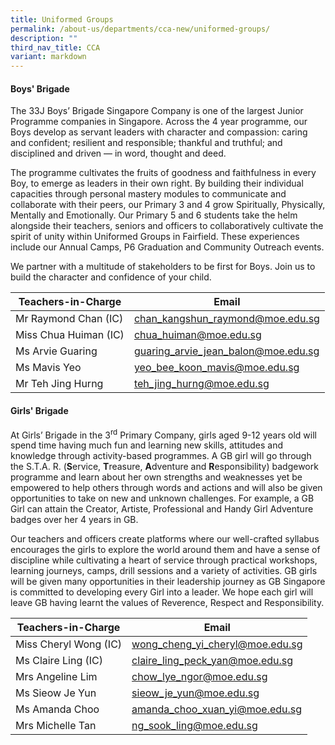```yaml
---
title: Uniformed Groups
permalink: /about-us/departments/cca-new/uniformed-groups/
description: ""
third_nav_title: CCA
variant: markdown
---
```

<h4><strong>Boys' Brigade</strong></h4>
The 33J Boys’ Brigade Singapore Company is one of the largest Junior Programme companies in Singapore. Across the 4 year programme, our Boys develop as servant leaders with character and compassion: caring and confident; resilient and responsible; thankful and truthful; and disciplined and driven — in word, thought and deed.

The programme cultivates the fruits of goodness and faithfulness in every Boy, to emerge as leaders in their own right. By building their individual capacities through personal mastery modules to communicate and collaborate with their peers, our Primary 3 and 4 grow Spiritually, Physically, Mentally and Emotionally. Our Primary 5 and 6 students take the helm alongside their teachers, seniors and officers to collaboratively cultivate the spirit of unity within Uniformed Groups in Fairfield. These experiences include our Annual Camps, P6 Graduation and Community Outreach events.

We partner with a multitude of stakeholders to be first for Boys. Join us to build the character and confidence of your child.



| Teachers-in-Charge | Email |
| -------- | -------- |
| Mr Raymond Chan (IC)     | <a href="mailto:chan_kangshun_raymond@moe.edu.sg" target="">chan_kangshun_raymond@moe.edu.sg</a>     |
| Miss Chua Huiman (IC)     | <a href="mailto:chua_huiman@moe.edu.sg" target="">chua_huiman@moe.edu.sg</a>     |
| Ms Arvie Guaring     | <a href="mailto:guaring_arvie_jean_balon@moe.edu.sg" target="">guaring_arvie_jean_balon@moe.edu.sg</a>     |
| Ms Mavis Yeo     | <a href="mailto:yeo_bee_koon_mavis@moe.edu.sg" target="">yeo_bee_koon_mavis@moe.edu.sg</a>    |
| Mr Teh Jing Hurng     | <a href="mailto:teh_jing_hurng@moe.edu.sg" target="">teh_jing_hurng@moe.edu.sg</a>     |



<p></p><section id="girls-brigade"><p></p>
<h4><strong>Girls' Brigade</strong></h4>
<p>At Girls’ Brigade in the 3<sup>rd</sup>&nbsp;Primary Company, girls aged 9-12 years old will spend time having much fun and learning new skills, attitudes and knowledge through activity-based programmes. A GB girl will go through the S.T.A. R. (<strong>S</strong>ervice,&nbsp;<strong>T</strong>reasure,&nbsp;<strong>A</strong>dventure and&nbsp;<strong>R</strong>esponsibility) badgework programme and learn about her own strengths and weaknesses yet be empowered to help others through words and actions and will also be given opportunities to take on new and unknown challenges. For example, a GB Girl can attain the Creator, Artiste, Professional and Handy Girl Adventure badges over her 4 years in GB.</p></section>
<p>Our teachers and officers create platforms where our well-crafted syllabus encourages the girls to explore the world around them and have a sense of discipline while cultivating a heart of service through practical workshops, learning journeys, camps, drill sessions and a variety of activities. GB girls will be given many opportunities in their leadership journey as GB Singapore is committed to developing every Girl into a leader. We hope each girl will leave GB having learnt the values of Reverence, Respect and Responsibility.</p>

| Teachers-in-Charge | Email |
| -------- | -------- |
| Miss Cheryl Wong (IC)     | <a href="mailto:wong_cheng_yi_cheryl@moe.edu.sg" target="">wong_cheng_yi_cheryl@moe.edu.sg</a>     |
| Ms Claire Ling (IC)     | <a href="mailto:claire_ling_peck_yan@moe.edu.sg" target="">claire_ling_peck_yan@moe.edu.sg</a>     |
| Mrs Angeline Lim     | <a href="mailto:chow_lye_ngor@moe.edu.sg" target="">chow_lye_ngor@moe.edu.sg</a>     |
| Ms Sieow Je Yun     | <a href="mailto:sieow_je_yun@moe.edu.sg" target="">sieow_je_yun@moe.edu.sg</a>     |
| Ms Amanda Choo     | <a href="mailto:amanda_choo_xuan_yi@moe.edu.sg" target="">amanda_choo_xuan_yi@moe.edu.sg</a>     |
| Mrs Michelle Tan     | <a href="mailto:ng_sook_ling@moe.edu.sg" target="">ng_sook_ling@moe.edu.sg</a>     |